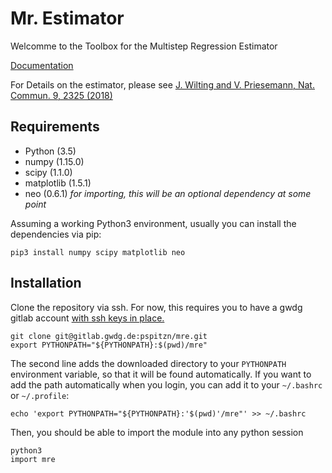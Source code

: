 # Mr. Estimator

Welcomme to the Toolbox for the Multistep Regression Estimator

[Documentation](https://pspitzn.pages.gwdg.de/mre/)

For Details on the estimator, please see
[J. Wilting and V. Priesemann, Nat. Commun. 9, 2325 (2018)](https://doi.org/10.1038/s41467-018-04725-4)

## Requirements
- Python (3.5)
- numpy (1.15.0)
- scipy (1.1.0)
- matplotlib (1.5.1)
- neo (0.6.1) _for importing, this will be an optional dependency at some point_

Assuming a working Python3 environment,
usually you can install the dependencies via pip:

```
pip3 install numpy scipy matplotlib neo
```

## Installation

Clone the repository via ssh. For now, this requires you to have a gwdg gitlab
account [with ssh keys in place.](https://docs.gitlab.com/ee/ssh/)

```
git clone git@gitlab.gwdg.de:pspitzn/mre.git
export PYTHONPATH="${PYTHONPATH}:$(pwd)/mre"
```

The second line adds the downloaded directory to your `PYTHONPATH` environment
variable, so that it will be found automatically. If you want to add the path
automatically when you login, you can add it to your `~/.bashrc` or `~/.profile`:

```
echo 'export PYTHONPATH="${PYTHONPATH}:'$(pwd)'/mre"' >> ~/.bashrc
```

Then, you should be able to import the module into any python session

```
python3
import mre
```
